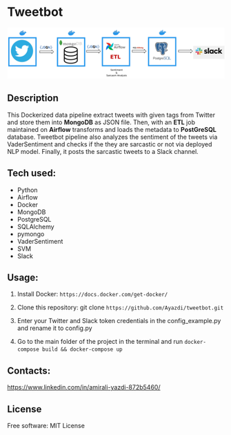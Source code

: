 # Tweetbot
![data pipeline](./pipeline.png)
## Description
This Dockerized data pipeline extract tweets with given tags from Twitter and store them into **MongoDB** as JSON file. Then, with an **ETL** job maintained on **Airflow** transforms and loads the metadata to **PostGreSQL** database. Tweetbot pipeline also analyzes the sentiment of the tweets via VaderSentiment and checks if the they are sarcastic or not via deployed NLP model. Finally, it posts the sarcastic tweets to a Slack channel.

## Tech used:
- Python
- Airflow
- Docker
- MongoDB
- PostgreSQL
- SQLAlchemy
- pymongo
- VaderSentiment
- SVM
- Slack

## Usage:
1. Install Docker:
`https://docs.docker.com/get-docker/ `



2. Clone this repository: git clone
`https://github.com/Ayazdi/tweetbot.git`

3. Enter your Twitter and Slack token credentials in the config_example.py and rename it to config.py

4. Go to the main folder of the project in the terminal and run
`docker-compose build && docker-compose up`

## Contacts:
https://www.linkedin.com/in/amirali-yazdi-872b5460/

## License
Free software: MIT License
